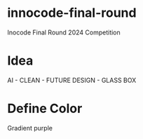 # innocode-final-round
 Inocode Final Round 2024 Competition


# Idea 
AI - CLEAN - FUTURE DESIGN - GLASS BOX 

# Define Color 
Gradient purple

